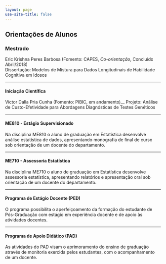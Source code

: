 ```yaml
---
layout: page
use-site-title: false
---
```


<link rel="stylesheet" href="https://use.fontawesome.com/releases/v5.2.0/css/all.css" integrity="sha384-hWVjflwFxL6sNzntih27bfxkr27PmbbK/iSvJ+a4+0owXq79v+lsFkW54bOGbiDQ" crossorigin="anonymous">

## <i class="fas fa-users"></i> Orientações de Alunos

### Mestrado
Eric Krishna Peres Barbosa (Fomento: CAPES, *Co-orientação*, Concluído Abril/2018) <br />
Dissertação: Modelos de Mistura para Dados Longitudinais de Habilidade Cognitiva em Idosos

----

#### Iniciação Científica

Victor Dalla Pria Cunha (Fomento: PIBIC, em andamento)__
Projeto: Análise de Custo-Efetividade para Abordagens Diagnósticas de Testes Genéticos

----

#### ME810 - Estágio Supervisionado
Na disciplina ME810 o aluno de graduação em Estatística desenvolve análise estatística de dados, apresentando monografia de final de curso sob orientação de um docente do departamento.

----

#### ME710 - Assessoria Estatística
Na disciplina ME710 o aluno de graduação em Estatística desenvolve assessoria estatística, apresentando relatórios e apresentação oral sob orientação de um docente do departamento.

----

#### Programa de Estágio Docente (PED)
O programa possibilita o aperfeiçoamento da formação do estudante de Pós-Graduação com estágio em experiência docente e de apoio às atividades docentes.

----

#### Programa de Apoio Didático (PAD)
As atividades do PAD visam o aprimoramento do ensino de graduação através de monitoria exercida pelos estudantes, com o acompanhamento de um docente.